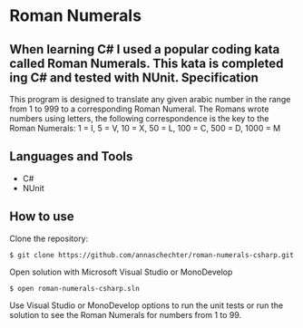 Roman Numerals
==============
When learning C# I used a popular coding kata called Roman Numerals. This kata is completed ing C# and tested with NUnit.
Specification
-------------
This program is designed to translate any given arabic number in the range from 1 to 999 to a corresponding Roman Numeral. The Romans wrote numbers using letters, the following correspondence is the key to the Roman Numerals: 1 = I, 5 = V, 10 = X, 50 = L, 100 = C, 500 = D, 1000 = M

Languages and Tools
-------------------
* C#
* NUnit

How to use
----------
Clone the repository:
```
$ git clone https://github.com/annaschechter/roman-numerals-csharp.git
```
Open solution with Microsoft Visual Studio or MonoDevelop
```
$ open roman-numerals-csharp.sln
```
Use Visual Studio or MonoDevelop options to run the unit tests or run the solution to see the Roman Numerals for numbers from 1 to 99. 